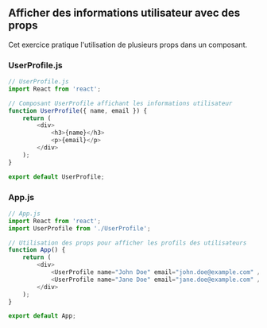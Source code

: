 ## Afficher des informations utilisateur avec des props

Cet exercice pratique l'utilisation de plusieurs props dans un composant.

### UserProfile.js
```javascript
// UserProfile.js
import React from 'react';

// Composant UserProfile affichant les informations utilisateur
function UserProfile({ name, email }) {
    return (
        <div>
            <h3>{name}</h3>
            <p>{email}</p>
        </div>
    );
}

export default UserProfile;
```

### App.js
```javascript
// App.js
import React from 'react';
import UserProfile from './UserProfile';

// Utilisation des props pour afficher les profils des utilisateurs
function App() {
    return (
        <div>
            <UserProfile name="John Doe" email="john.doe@example.com" />
            <UserProfile name="Jane Doe" email="jane.doe@example.com" />
        </div>
    );
}

export default App;